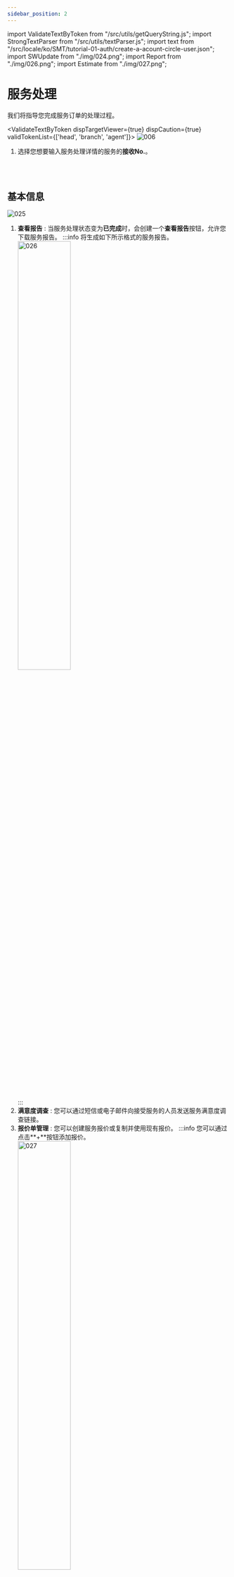 ```yaml
---
sidebar_position: 2
---
```

import ValidateTextByToken from "/src/utils/getQueryString.js";
import StrongTextParser from "/src/utils/textParser.js";
import text from "/src/locale/ko/SMT/tutorial-01-auth/create-a-acount-circle-user.json";
import SWUpdate from "./img/024.png";
import Report from "./img/026.png";
import Estimate from "./img/027.png";

# 服务处理

我们将指导您完成服务订单的处理过程。

<ValidateTextByToken dispTargetViewer={true} dispCaution={true} validTokenList={['head', 'branch', 'agent']}>
![006](./img/006.png)

1. 选择您想要输入服务处理详情的服务的**接收No.**。
<br/>
<br/>

## 基本信息
![025](./img/025.png)
1. **查看报告** : 当服务处理状态变为**已完成**时，会创建一个**查看报告**按钮，允许您下载服务报告。
    :::info
        将生成如下所示格式的服务报告。 <br/>
        <div><img src={Report} width="50%" alt="026" /></div>
    :::
1. **满意度调查** : 您可以通过短信或电子邮件向接受服务的人员发送服务满意度调查链接。
1. **报价单管理** : 您可以创建服务报价或复制并使用现有报价。
    :::info
        您可以通过点击**+**按钮添加报价。
        <div><img src={Estimate} width="50%" alt="027" /></div>
    :::
1. **VOC创建** : 您可以立即注册服务处理过程中发生的VOC。已注册的VOC可在“创建VOC”按钮下方显示，方便您查看进度。
1. **满意度调查发送信息**：选择满意度调查按钮，就会出现发送信息。
1. **工作已完成（请求付款）**：若服务工作已完成，请点击完成流程并请求付款。<br/>工作完成后，信息将无法修改。
1. **与总部核对**：对于已完成的项目，您可以与总部核对。
    :::warning
        对于某些地区（例如中国），只有与总部核实后才可以**免费运送材料**。  
    :::
<br/>
<br/>

## 更改设施信息
![028](./img/028.png)
1. 如需修改服务目标设施信息，请点击**更改**按钮进行修改。
1. 点击**保存**按钮，完成设施信息修改。
1. 点击**添加**按钮，添加服务处理的参考资料。
1. 点击**保存**按钮，完成附件添加。
<br/>
<br/>

## 修改询价内容及管理调度
![029](./img/029.png)
1. 如需修改服务咨询内容，修改后请点击**保存**按钮。
1. 您可以修改待派遣工程师列表。
1. 添加或删除工程师，然后点击**保存**按钮。
<br/>
<br/>

## 服役历史
![030](./img/030.png)
1. 显示**服务历史记录**。<br/>您可以查看接收日期、接收编号、S/N、接收内容、处理详情、服务类别（详情）、免费服务类别、指派工程师、预约访问日期、处理日期、客户代表和客户公司名称。
1. 显示**预防活动历史记录**。<br/>您可以查看 S/N、客户公司、类型、负责中心、是否采取了措施、处理人员和处理日期。
1. 显示**拥有资产清单**。<br/>您可以查看 S/N、负责中心名称、型号名称、产品代码、产品名称、保修开始和结束日期以及订单号。
<br/>
<br/>

## 添加使用过的零件
![008](./img/008.png)
1. **输入**所用零件代码。
1. 点击**搜索**按钮。
    :::note
    如果系统中已注册零件代码，则会自动输入零件名称和单价。
    如果没有注册，则在“分类”选项卡中会显示原因，您可以根据需要直接输入数据。 
    :::
    :::info
    **SA** : 可用的
    <br/>**DNA** : 这是一个已停产的部件，但如果我们有库存，我们就可以使用它。
    <br/>**SNA** : 不可用（即使有库存）
    :::
1. 单击**添加**来注册该部分。
<br/>
<br/>

![009](./img/009.png)
1. 验证该部件是否已正确注册。
<br/>
<br/>

## 行动与验证 1/2
![010](./img/010.png)
1. 选择适用的服务类别。
1. 选择故障模块和详细故障区域。
1. 选择故障类型和现象。
1. 选择行动类型和工作内容。
1. 详细填写服务详情。
<br/>
<br/>

## 行动与验证 2/2

![010](./img/010_2.png)
1. 如果服务进行过程中发生硬件变更或软件升级，您可以输入版本信息进行版本管理。点击“搜索”选择适用版本。
    :::info
    当识别到设备的二维码后，在识别到的手机上会弹出是否将SW信息反映到最近登记的服务订单中的弹窗，点击**确认**按钮后，数据将自动登记。
    :::
1. 如果需要，请单击添加按钮输入附件文件。
    :::warning
    请附上与工作相关的文件，例如服务期间发生的结果或故障的照片或视频。
    <br/>最终确认时需上传检验员确认的相关材料。
    :::
1. 保存内容。
<br/>
<br/>

## 输入工作时间
![011](./img/011.png)
输入执行服务任务所花费的时间。
1. 点击**+**。
1. 选择一名工程师。
1. 选择耗时类别。
1. 输入开始和结束日期。
1. 点击**保存**。
    :::note
    ![011](./img/011_2.png)
    您可以点击**按钮**暂时保存时间输入，而不关闭弹窗。
    :::
1. 点击“添加”按钮，并根据需要输入附件。
1. 点击“保存”按钮保存操作详情。
<br/>
<br/>

## 规格/发票

![012](./img/012.png)

填写服务工作期间发生的账单金额。
1. 检查输入的金额。
1. 如果需要修改最终金额，请选择**折扣修改**以修改账单金额。
1. 选择**保存**完成服务金额的填写。
    :::note
    可以根据账单金额中存储的金额发出报价。
    :::
1. 选择**进入最终确认页面**，完成服务处理信息的输入。
<br/>
<br/>

## 最终确认

![013](./img/013.png)
此页面可确认最终服务内容，并在收到客户评价员的确认后完成。
1. 检查您所写的内容。
<br/>
<br/>

![013](./img/013_2.png)
1. 选择客户验房师。
1. 选择验房日期。
    :::warning
    **如果数字签名无效或**数字签名不可用，您必须输入附件来替换签名。
    <br/>请在**上传审核文件**选项卡中添加文件。
     :::
1. 单击**保存**。 
<br/>
<br/>

![014](./img/014.png)
1. 检查客户验货员姓名，如有必要，请点击**取消**进行更正。
如果客户验货员姓名正确，请点击**确认**。
1. 获取客户验货员的签名。
1. 点击**确认**完成。
    :::info
    经过最终确认的服务建议状态将变为**已完成**。
     :::
</ValidateTextByToken>
